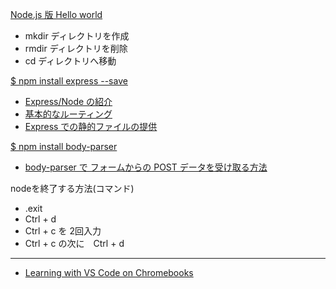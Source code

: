 [Node.js 版 Hello world](https://nodejs.keicode.com/nodejs/hello-nodejs.php)
* mkdir ディレクトリを作成
* rmdir ディレクトリを削除
* cd ディレクトリへ移動

[$ npm install express --save](https://expressjs.com/ja/)
* [Express/Node の紹介](https://developer.mozilla.org/ja/docs/Learn/Server-side/Express_Nodejs/Introduction)
* [基本的なルーティング](https://expressjs.com/ja/starter/basic-routing.html)
* [Express での静的ファイルの提供](https://expressjs.com/ja/starter/static-files.html)


[$ npm install body-parser](https://nodejs.keicode.com/nodejs/body-parser.php)
* [body-parser で フォームからの POST データを受け取る方法](https://nodejs.keicode.com/nodejs/body-parser-form.php)


nodeを終了する方法(コマンド)
* .exit
* Ctrl + d
* Ctrl + c を 2回入力
* Ctrl + c の次に　Ctrl + d

___

* [Learning with VS Code on Chromebooks](https://code.visualstudio.com/blogs/2020/12/03/chromebook-get-started)
